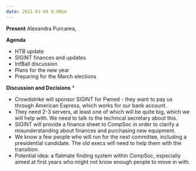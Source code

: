 ```yaml
---
date: 2021-01-04 8:00pm
---
```


**Present**
Alexandra Purcarea, 

**Agenda**
* HTB update
* SIGINT finances and updates
* InfBall discussion
* Plans for the new year
* Preparing for the March elections

**Discussion and Decisions**
* 
* Crowdstrike will sponsor SIGINT for Pwned - they want to pay us through American Express, which works for our bank account. 
* They need 2-3 servers, at least one of which will be quite big, which we will help with. We need to talk to the technical secretary about this.
* SIGINT will provide a finance sheet to CompSoc in order to clarify a misunderstanding about finances and purchasing new equipment.
* We know a few people who will run for the next committee, including a presidential candidate. The old execs will need to help them with the transition.
* Potential idea: a flatmate finding system within CompSoc, especially aimed at first years who might not know enough people to move in with.
